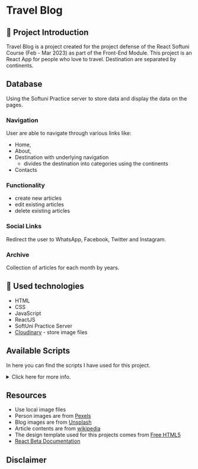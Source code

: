 # Travel Blog

## :art: Project Introduction
Travel Blog is a project created for the project defense of the React Softuni Course (Feb - Mar 2023) as part of the Front-End Module.
This project is an React App for people who love to travel. Destination are separated by continents. 

## Database
Using the Softuni Practice server to store data and display the data on the pages.

### Navigation
User are able to navigate through various links like:
* Home, 
* About, 
* Destination with underlying navigation
    * divides the destination into categories using the continents
* Contacts

### Functionality
* create new articles
* edit existing articles
* delete existing articles

### Social Links
Redirect the user to WhatsApp, Facebook, Twitter and Instagram.

### Archive 
Collection of articles for each month by years.

## :hammer: Used technologies
* HTML
* CSS
* JavaScript 
* ReactJS
* SoftUni Practice Server 
* [Cloudinary](https://console.cloudinary.com/) - store image files

## Available Scripts
In here you can find the scripts I have used for this project.

<details>
<summary> 
    Click here for more info. 
 </summary>

### `npx create-react-app travel-blog`
This will create a React Project. You should change `my-app` with your project name.

### `cd travel-blog`
Redirects you to the project directory.

In the project directory, you can run:
### `npm start`
Runs the app in the development mode.\
Open [http://localhost:3000](http://localhost:3000) to view it in your browser.
The page will reload when you make changes.\
You may also see any lint errors in the console.

## server Available Script

### `cd server` 
Redirects you to the server directory.

###  `node server.js`
Runs starts the server.

</details>

## Resources
* Use local image files
* Person images are from [Pexels](https://www.pexels.com/)
* Blog images are from [Unsplash](https://unsplash.com/)
* Article contents are from [wikipedia](https://en.wikipedia.org/wiki/Main_Page)
* The design template used for this projects comes from [Free HTML5](http://freehtml5.co/)
* [React Beta Documentation](https://beta.reactjs.org/)

## Disclaimer